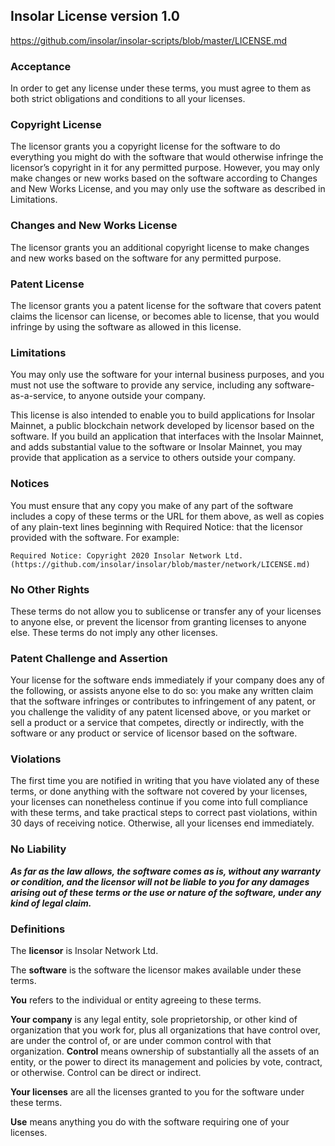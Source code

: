 ## Insolar License version 1.0

https://github.com/insolar/insolar-scripts/blob/master/LICENSE.md

### Acceptance

In order to get any license under these terms, you must agree to them as both strict obligations and conditions
to all your licenses.

### Copyright License

The licensor grants you a copyright license for the software to do everything you might do with the software
that would otherwise infringe the licensor’s copyright in it for any permitted purpose. However, you may only
make changes or new works based on the software according to Changes and New Works License, and you may only
use the software as described in Limitations.

### Changes and New Works License

The licensor grants you an additional copyright license to make changes and new works based on the software
for any permitted purpose.

### Patent License

The licensor grants you a patent license for the software that covers patent claims the licensor can license,
or becomes able to license, that you would infringe by using the software as allowed in this license.

### Limitations

You may only use the software for your internal business purposes, and you must not use the software
to provide any service, including any software-as-a-service, to anyone outside your company.

This license is also intended to enable you to build applications for Insolar Mainnet, a public blockchain
network developed by licensor based on the software. If you build an application that interfaces with the
Insolar Mainnet, and adds substantial value to the software or Insolar Mainnet, you may provide
that application as a service to others outside your company.

### Notices

You must ensure that any copy you make of any part of the software includes a copy of these terms or the URL
for them above, as well as copies of any plain-text lines beginning with Required Notice: that the licensor
provided with the software. For example:

    Required Notice: Copyright 2020 Insolar Network Ltd. (https://github.com/insolar/insolar/blob/master/network/LICENSE.md)

### No Other Rights

These terms do not allow you to sublicense or transfer any of your licenses to anyone else, or prevent
the licensor from granting licenses to anyone else. These terms do not imply any other licenses.

### Patent Challenge and Assertion

Your license for the software ends immediately if your company does any of the following, or assists
anyone else to do so: you make any written claim that the software infringes or contributes to infringement
of any patent, or you challenge the validity of any patent licensed above, or you market or sell a product
or a service that competes, directly or indirectly, with the software or any product or service of licensor
based on the software.

### Violations

The first time you are notified in writing that you have violated any of these terms, or done anything
with the software not covered by your licenses, your licenses can nonetheless continue if you come into
full compliance with these terms, and take practical steps to correct past violations, within 30 days
of receiving notice. Otherwise, all your licenses end immediately.

### No Liability

_**As far as the law allows, the software comes as is, without any warranty or condition, and the licensor
will not be liable to you for any damages arising out of these terms or the use or nature of the software,
under any kind of legal claim.**_

### Definitions

The **licensor** is Insolar Network Ltd.

The **software** is the software the licensor makes available under these terms.

**You** refers to the individual or entity agreeing to these terms.

**Your company** is any legal entity, sole proprietorship, or other kind of organization that you work for,
plus all organizations that have control over, are under the control of, or are under common control
with that organization. **Control** means ownership of substantially all the assets of an entity,
or the power to direct its management and policies by vote, contract, or otherwise.
Control can be direct or indirect.

**Your licenses** are all the licenses granted to you for the software under these terms.

**Use** means anything you do with the software requiring one of your licenses.
